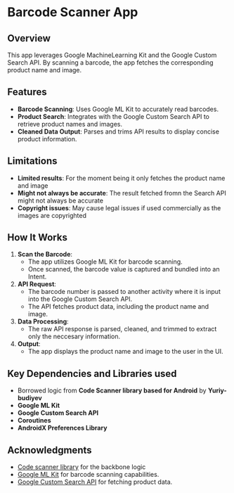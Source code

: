 # Barcode Scanner App

## Overview
This app leverages Google MachineLearning Kit and the Google Custom Search API. By scanning a barcode, the app fetches the corresponding product name and image.

## Features
- **Barcode Scanning**: Uses Google ML Kit to accurately read barcodes.
- **Product Search**: Integrates with the Google Custom Search API to retrieve product names and images.
- **Cleaned Data Output**: Parses and trims API results to display concise product information.

## Limitations
-  **Limited results**: For the moment being it only fetches the product name and image
-  **Might not always be accurate**: The result fetched fromn the Search API might not always be accurate
-  **Copyright issues**: May cause legal issues if used commercially as the images are copyrighted

## How It Works
1. **Scan the Barcode**:
   - The app utilizes Google ML Kit for barcode scanning.
   - Once scanned, the barcode value is captured and bundled into an Intent.
2. **API Request**:
   - The barcode number is passed to another activity where it is input into the Google Custom Search API.
   - The API fetches product data, including the product name and image.
3. **Data Processing**:
   - The raw API response is parsed, cleaned, and trimmed to extract only the neccesary information.
4. **Output**:
   - The app displays the product name and image to the user in the UI.

## Key Dependencies and Libraries used
- Borrowed logic from **Code Scanner library based for Android** by **Yuriy-budiyev**
- **Google ML Kit**
- **Google Custom Search API**
- **Coroutines**
- **AndroidX Preferences Library**

## Acknowledgments
- [Code scanner library](https://github.com/yuriy-budiyev/code-scanner) for the backbone logic
- [Google ML Kit](https://developers.google.com/ml-kit) for barcode scanning capabilities.
- [Google Custom Search API](https://developers.google.com/custom-search/) for fetching product data.
